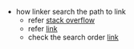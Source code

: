 * how linker search the path to link
  * refer [stack overflow](https://stackoverflow.com/questions/15836423/gcc-how-to-add-before-the-default-linker-search-path-by-default-library-path-no?rq=1)
  * refer [link](https://eklitzke.org/all-about-linkers)
  * check the search order [link](https://stackoverflow.com/questions/9922949/how-to-print-the-ldlinker-search-path)
